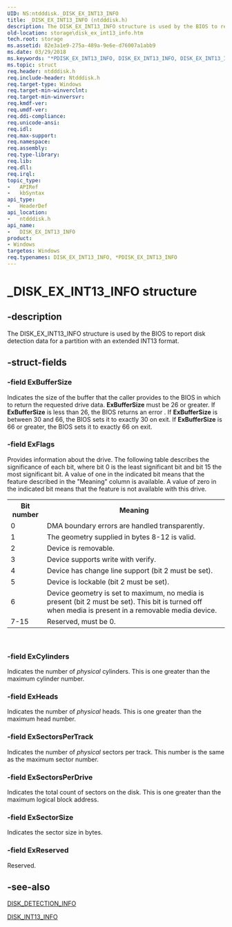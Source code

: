 ```yaml
---
UID: NS:ntdddisk._DISK_EX_INT13_INFO
title: _DISK_EX_INT13_INFO (ntdddisk.h)
description: The DISK_EX_INT13_INFO structure is used by the BIOS to report disk detection data for a partition with an extended INT13 format.
old-location: storage\disk_ex_int13_info.htm
tech.root: storage
ms.assetid: 82e3a1e9-275a-489a-9e6e-d76007a1abb9
ms.date: 03/29/2018
ms.keywords: "*PDISK_EX_INT13_INFO, DISK_EX_INT13_INFO, DISK_EX_INT13_INFO structure [Storage Devices], PDISK_EX_INT13_INFO, PDISK_EX_INT13_INFO structure pointer [Storage Devices], _DISK_EX_INT13_INFO, ntdddisk/DISK_EX_INT13_INFO, ntdddisk/PDISK_EX_INT13_INFO, storage.disk_ex_int13_info, structs-disk_be49445a-5e95-4b7a-b4ef-fa21f110aeca.xml"
ms.topic: struct
req.header: ntdddisk.h
req.include-header: Ntdddisk.h
req.target-type: Windows
req.target-min-winverclnt: 
req.target-min-winversvr: 
req.kmdf-ver: 
req.umdf-ver: 
req.ddi-compliance: 
req.unicode-ansi: 
req.idl: 
req.max-support: 
req.namespace: 
req.assembly: 
req.type-library: 
req.lib: 
req.dll: 
req.irql: 
topic_type:
-	APIRef
-	kbSyntax
api_type:
-	HeaderDef
api_location:
-	ntdddisk.h
api_name:
-	DISK_EX_INT13_INFO
product:
- Windows
targetos: Windows
req.typenames: DISK_EX_INT13_INFO, *PDISK_EX_INT13_INFO
---
```


# _DISK_EX_INT13_INFO structure


## -description


The DISK_EX_INT13_INFO structure is used by the BIOS to report disk detection data for a partition with an extended INT13 format. 


## -struct-fields




### -field ExBufferSize

Indicates the size of the buffer that the caller provides to the BIOS in which to return the requested drive data. <b>ExBufferSize</b> must be 26 or greater. If <b>ExBufferSize</b> is less than 26, the BIOS returns an error . If <b>ExBufferSize</b> is between 30 and 66, the BIOS sets it to exactly 30 on exit. If <b>ExBufferSize</b> is 66 or greater, the BIOS sets it to exactly 66 on exit. 


### -field ExFlags

Provides information about the drive. The following table describes the significance of each bit, where bit 0 is the least significant bit and bit 15 the most significant bit. A value of one in the indicated bit means that the feature described in the "Meaning" column is available. A value of zero in the indicated bit means that the feature is not available with this drive.

<table>
<tr>
<th>Bit number </th>
<th>Meaning</th>
</tr>
<tr>
<td>
0 

</td>
<td>
DMA boundary errors are handled transparently. 

</td>
</tr>
<tr>
<td>
1 

</td>
<td>
The geometry supplied in bytes 8-12 is valid. 

</td>
</tr>
<tr>
<td>
2 

</td>
<td>
Device is removable. 

</td>
</tr>
<tr>
<td>
3 

</td>
<td>
Device supports write with verify. 

</td>
</tr>
<tr>
<td>
4 

</td>
<td>
Device has change line support (bit 2 must be set). 

</td>
</tr>
<tr>
<td>
5 

</td>
<td>
Device is lockable (bit 2 must be set). 

</td>
</tr>
<tr>
<td>
6 

</td>
<td>
Device geometry is set to maximum, no media is present (bit 2 must be set). This bit is turned off when media is present in a removable media device. 

</td>
</tr>
<tr>
<td>
7-15 

</td>
<td>
Reserved, must be 0. 

</td>
</tr>
</table>
 


### -field ExCylinders

Indicates the number of <i>physical </i>cylinders. This is one greater than the maximum cylinder number.


### -field ExHeads

Indicates the number of <i>physical </i>heads. This is one greater than the maximum head number. 


### -field ExSectorsPerTrack

Indicates the number of <i>physical </i>sectors per track. This number is the same as the maximum sector number. 


### -field ExSectorsPerDrive

Indicates the total count of sectors on the disk. This is one greater than the maximum logical block address. 


### -field ExSectorSize

Indicates the sector size in bytes. 


### -field ExReserved

Reserved. 


## -see-also




<a href="https://msdn.microsoft.com/library/windows/hardware/ff552601">DISK_DETECTION_INFO</a>



<a href="https://msdn.microsoft.com/library/windows/hardware/ff552624">DISK_INT13_INFO</a>
 

 


